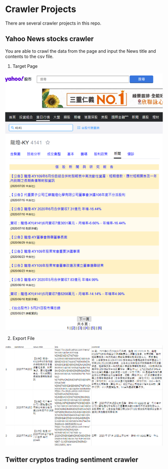 # Crawler Projects
There are several crawler projects in this repo.
## Yahoo News stocks crawler

You are able to crawl the data from the page and input the News title and contents to the csv file.
    
1. Target Page

![yahoo_news](/images/yahoo_news.png)
    
2. Export File

![news_output](/images/news_output.png)

## Twitter cryptos trading sentiment crawler 
